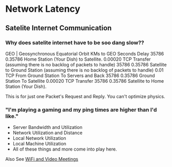 # Network Latency

## Satelite Internet Communication

### Why does satelite internet have to be soo dang slow??

GEO | Geosynchronous Equatorial Orbit
KMs to GEO Seconds Delay
35786 0.35786 Home Station (Your Dish) to Satellite.
0.00020 TCP Transfer (assuming there is no backlog of packets to handle)
35786 0.35786 Satellite to Ground Station (assuming there is no backlog of packets to handle)
0.01 TCP From Ground Station To Servers and Back
35786 0.35786 Ground Station To Satellite
0.00020 TCP Transfer
35786 0.35786 Satellite to Home Station (Your Dish).

This is for just one Packet's Request and Reply.
You can't optimize physics.

### "I'm playing a gaming and my ping times are higher than I'd like."

- Server Bandwidth and Utilization
- Network Utilization and Distance
- Local Network Utilization
- Local Machine Utilization
- All of these things and more come into play here.

Also See [WiFi and Video Meetings](WiFi_and_Video_Meetings.md)
